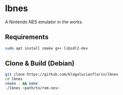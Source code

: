 # lbnes

A Nintendo NES emulator in the works.

## Requirements
```bash
sudo apt install cmake g++ libsdl2-dev
```

## Clone & Build (Debian)
```bash
git clone https://github.com/blagalucianflorin/lbnes
cd lbnes
cmake . && make
./lbnes <path/to/rom.nes>
```